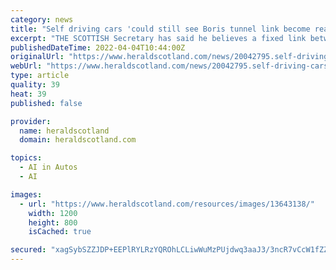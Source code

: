 ```yaml
---
category: news
title: "Self driving cars 'could still see Boris tunnel link become reality'"
excerpt: "THE SCOTTISH Secretary has said he believes a fixed link between Northern Ireland and Scotland will still be possible, when self-driving cars"
publishedDateTime: 2022-04-04T10:44:00Z
originalUrl: "https://www.heraldscotland.com/news/20042795.self-driving-cars-could-still-see-boris-tunnel-link-become-reality/"
webUrl: "https://www.heraldscotland.com/news/20042795.self-driving-cars-could-still-see-boris-tunnel-link-become-reality/"
type: article
quality: 39
heat: 39
published: false

provider:
  name: heraldscotland
  domain: heraldscotland.com

topics:
  - AI in Autos
  - AI

images:
  - url: "https://www.heraldscotland.com/resources/images/13643138/"
    width: 1200
    height: 800
    isCached: true

secured: "xagSybSZZJDP+EEPlRYLRzYQROhLCLiwWuMzPUjdwq3aaJ3/3ncR7vCcW1fZZqnmliW8DEzb3qJTUf173SOR24TkSzZWwrN8Ej3RRsq+vZAs24S3lgvCtbC7eYZdnTy6y7xCS36xgERFIv6ASQ8OxbI3xPwixfOIHKFF3RcA/2A5vZbZXlC1XGKFbtg2HvJhh0ak+0nHaPnkIWJHixFeBSJ3yYSg8P4etssFdLQgPz9fTDZCfjaJEkuOlmb5Ctjq4gGYwsW6zLRPBYinTKwTPAq/XoOq/ROCRFxyPquBkRIqGQHQFBj1gHkTiz0ghesZHVNNb1u60GJDRizTwUBpjvIiTia5EEY/7eWmvMGPL3o=;kqLfJGi82JgxEDTTlu5rbw=="
---
```


